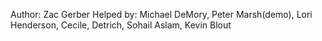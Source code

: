 Author: Zac Gerber
Helped by: Michael DeMory, Peter Marsh(demo), Lori Henderson, Cecile, Detrich, Sohail Aslam, Kevin Blout